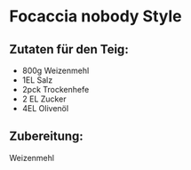 # Focaccia nobody Style

## Zutaten für den Teig:
- 800g Weizenmehl 
- 1EL Salz
- 2pck Trockenhefe
- 2 EL Zucker
- 4EL Olivenöl


## Zubereitung:
Weizenmehl 